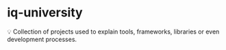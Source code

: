 # iq-university
💡 Collection of projects used to explain tools, frameworks, libraries or even development processes.
